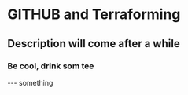 # GITHUB and Terraforming

## Description will come after a while

### Be cool, drink som tee

--- something
